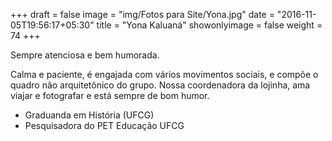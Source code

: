 +++
draft = false
image = "img/Fotos para Site/Yona.jpg"
date = "2016-11-05T19:56:17+05:30"
title = "Yona Kaluaná"
showonlyimage = false
weight = 74
+++

Sempre atenciosa e bem humorada.
<!--more-->

Calma e paciente, é engajada com vários movimentos sociais, e compõe o quadro não arquitetônico do grupo. Nossa coordenadora da lojinha, ama viajar e fotografar e está sempre de bom humor. 

* Graduanda em História (UFCG)
* Pesquisadora do PET Educação UFCG
